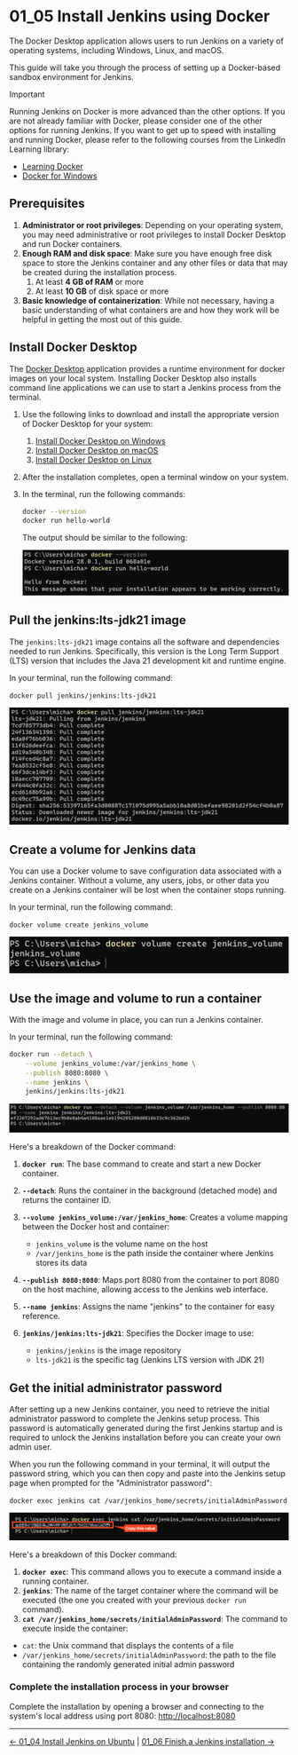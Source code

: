 # 01_05 Install Jenkins using Docker

The Docker Desktop application allows users to run Jenkins on a variety of operating systems, including Windows, Linux, and macOS.

This guide will take you through the process of setting up a Docker-based sandbox environment for Jenkins.

> [!IMPORTANT]
> Running Jenkins on Docker is more advanced than the other options.  If you are not already familiar with Docker, please consider one of the other options for running Jenkins.  If you want to get up to speed with installing and running Docker, please refer to the following courses from the LinkedIn Learning library:
> - [Learning Docker](https://www.linkedin.com/learning/learning-docker-17236240/install-docker-on-windows-with-docker-desktop)
> - [Docker for Windows](https://www.linkedin.com/learning/docker-for-windows/why-you-need-docker-containers)

## **Prerequisites**

1. **Administrator or root privileges**: Depending on your operating system, you may need administrative or root privileges to install Docker Desktop and run Docker containers.
2. **Enough RAM and disk space**: Make sure you have enough free disk space to store the Jenkins container and any other files or data that may be created during the installation process.
   1. At least **4 GB of RAM** or more
   2. At least **10 GB** of disk space or more
3. **Basic knowledge of containerization**: While not necessary, having a basic understanding of what containers are and how they work will be helpful in getting the most out of this guide.

## **Install Docker Desktop**

The [Docker Desktop](https://docs.docker.com/desktop/) application provides a runtime environment for docker images on your local system.  Installing Docker Desktop also installs command line applications we can use to start a Jenkins process from the terminal.

1. Use the following links to download and install the appropriate version of Docker Desktop for your system:
   1. [Install Docker Desktop on Windows](https://docs.docker.com/desktop/setup/install/windows-install/)
   2. [Install Docker Desktop on macOS](https://docs.docker.com/desktop/setup/install/mac-install/)
   3. [Install Docker Desktop on Linux](https://docs.docker.com/desktop/setup/install/linux/)
2. After the installation completes, open a terminal window on your system.
3. In the terminal, run the following commands:

   ```bash
   docker --version
   docker run hello-world
   ```

   The output should be similar to the following:

   ![Docker Version Check](images/01_05_install_jenkins_using_docker-install-docker-03.png)

## Pull the jenkins:lts-jdk21 image

The `jenkins:lts-jdk21` image contains all the software and dependencies needed to run Jenkins.  Specifically, this version is the Long Term Support (LTS) version that includes the Java 21 development kit and runtime engine.

In your terminal, run the following command:

`docker pull jenkins/jenkins:lts-jdk21`

![Pull Jenkins Image](images/01_05_install_jenkins_using_docker-pull-01.png)

## Create a volume for Jenkins data

You can use a Docker volume to save configuration data associated with a Jenkins container.  Without a volume, any users, jobs, or other data you create on a Jenkins container will be lost when the container stops running.

In your terminal, run the following command:

`docker volume create jenkins_volume`

![Create Jenkins Volume](images/01_05_install_jenkins_using_docker-volume-01.png)

## Use the image and volume to run a container

With the image and volume in place, you can run a Jenkins container.

In your terminal, run the following command:

```bash
docker run --detach \
    --volume jenkins_volume:/var/jenkins_home \
    --publish 8080:8080 \
    --name jenkins \
    jenkins/jenkins:lts-jdk21
```

![Run Jenkins Container](images/01_05_install_jenkins_using_docker-run-01.png)

Here's a breakdown of the Docker command:

1. **`docker run`**: The base command to create and start a new Docker container.

2. **`--detach`**: Runs the container in the background (detached mode) and returns the container ID.

3. **`--volume jenkins_volume:/var/jenkins_home`**: Creates a volume mapping between the Docker host and container:

   - `jenkins_volume` is the volume name on the host
   - `/var/jenkins_home` is the path inside the container where Jenkins stores its data

4. **`--publish 8080:8080`**: Maps port 8080 from the container to port 8080 on the host machine, allowing access to the Jenkins web interface.

5. **`--name jenkins`**: Assigns the name "jenkins" to the container for easy reference.

6. **`jenkins/jenkins:lts-jdk21`**: Specifies the Docker image to use:

   - `jenkins/jenkins` is the image repository
   - `lts-jdk21` is the specific tag (Jenkins LTS version with JDK 21\)

## Get the initial administrator password

After setting up a new Jenkins container, you need to retrieve the initial administrator password to complete the Jenkins setup process. This password is automatically generated during the first Jenkins startup and is required to unlock the Jenkins installation before you can create your own admin user.

When you run the following command in your terminal, it will output the password string, which you can then copy and paste into the Jenkins setup page when prompted for the "Administrator password":

`docker exec jenkins cat /var/jenkins_home/secrets/initialAdminPassword`

![Get Initial Admin Password](images/01_05_install_jenkins_using_docker-password-01.png)

Here's a breakdown of this Docker command:

1. **`docker exec`**: This command allows you to execute a command inside a running container.
2. **`jenkins`**: The name of the target container where the command will be executed (the one you created with your previous `docker run` command).
3. **`cat /var/jenkins_home/secrets/initialAdminPassword`**: The command to execute inside the container:

- `cat`: the Unix command that displays the contents of a file
- `/var/jenkins_home/secrets/initialAdminPassword`: the path to the file containing the randomly generated initial admin password

### Complete the installation process in your browser

Complete the installation by opening a browser and connecting to the system's local address using port 8080:  [http://localhost:8080](http://localhost:8080)

<!-- FooterStart -->
---
[← 01_04 Install Jenkins on Ubuntu](../01_04_install_jenkins_on_ubuntu/README.md) | [01_06 Finish a Jenkins installation →](../01_06_finish_a_jenkins_installation/README.md)
<!-- FooterEnd -->
